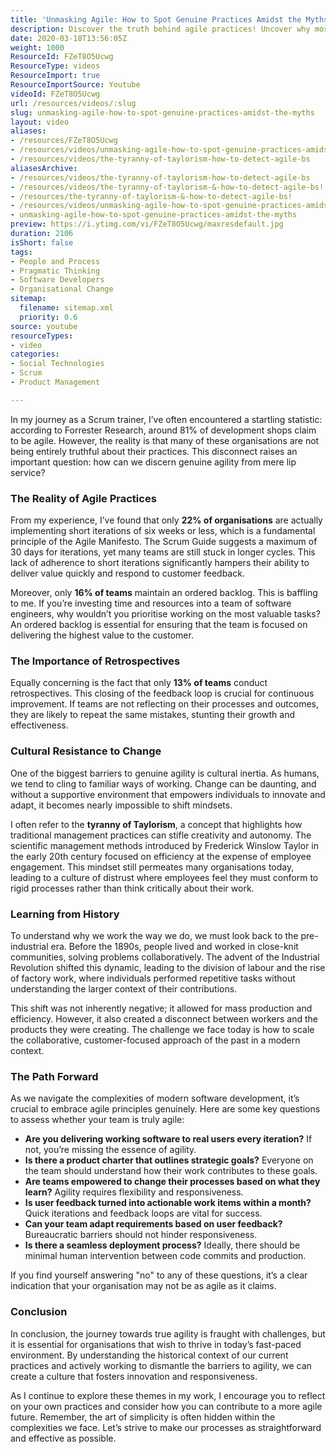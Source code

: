 ```yaml
---
title: 'Unmasking Agile: How to Spot Genuine Practices Amidst the Myths'
description: Discover the truth behind agile practices! Uncover why most teams struggle with genuine agility and learn how to foster a culture of innovation and responsiveness.
date: 2020-03-18T13:56:05Z
weight: 1000
ResourceId: FZeT8O5Ucwg
ResourceType: videos
ResourceImport: true
ResourceImportSource: Youtube
videoId: FZeT8O5Ucwg
url: /resources/videos/:slug
slug: unmasking-agile-how-to-spot-genuine-practices-amidst-the-myths
layout: video
aliases:
- /resources/FZeT8O5Ucwg
- /resources/videos/unmasking-agile-how-to-spot-genuine-practices-amidst-the-myths
- /resources/videos/the-tyranny-of-taylorism-how-to-detect-agile-bs
aliasesArchive:
- /resources/videos/the-tyranny-of-taylorism-how-to-detect-agile-bs
- /resources/videos/the-tyranny-of-taylorism-&-how-to-detect-agile-bs!
- /resources/the-tyranny-of-taylorism-&-how-to-detect-agile-bs!
- /resources/videos/unmasking-agile-how-to-spot-genuine-practices-amidst-the-myths
- unmasking-agile-how-to-spot-genuine-practices-amidst-the-myths
preview: https://i.ytimg.com/vi/FZeT8O5Ucwg/maxresdefault.jpg
duration: 2106
isShort: false
tags:
- People and Process
- Pragmatic Thinking
- Software Developers
- Organisational Change
sitemap:
  filename: sitemap.xml
  priority: 0.6
source: youtube
resourceTypes:
- video
categories:
- Social Technologies
- Scrum
- Product Management

---
```

In my journey as a Scrum trainer, I’ve often encountered a startling statistic: according to Forrester Research, around 81% of development shops claim to be agile. However, the reality is that many of these organisations are not being entirely truthful about their practices. This disconnect raises an important question: how can we discern genuine agility from mere lip service? 

### The Reality of Agile Practices

From my experience, I’ve found that only **22% of organisations** are actually implementing short iterations of six weeks or less, which is a fundamental principle of the Agile Manifesto. The Scrum Guide suggests a maximum of 30 days for iterations, yet many teams are still stuck in longer cycles. This lack of adherence to short iterations significantly hampers their ability to deliver value quickly and respond to customer feedback.

Moreover, only **16% of teams** maintain an ordered backlog. This is baffling to me. If you’re investing time and resources into a team of software engineers, why wouldn’t you prioritise working on the most valuable tasks? An ordered backlog is essential for ensuring that the team is focused on delivering the highest value to the customer.

### The Importance of Retrospectives

Equally concerning is the fact that only **13% of teams** conduct retrospectives. This closing of the feedback loop is crucial for continuous improvement. If teams are not reflecting on their processes and outcomes, they are likely to repeat the same mistakes, stunting their growth and effectiveness.

### Cultural Resistance to Change

One of the biggest barriers to genuine agility is cultural inertia. As humans, we tend to cling to familiar ways of working. Change can be daunting, and without a supportive environment that empowers individuals to innovate and adapt, it becomes nearly impossible to shift mindsets. 

I often refer to the **tyranny of Taylorism**, a concept that highlights how traditional management practices can stifle creativity and autonomy. The scientific management methods introduced by Frederick Winslow Taylor in the early 20th century focused on efficiency at the expense of employee engagement. This mindset still permeates many organisations today, leading to a culture of distrust where employees feel they must conform to rigid processes rather than think critically about their work.

### Learning from History

To understand why we work the way we do, we must look back to the pre-industrial era. Before the 1890s, people lived and worked in close-knit communities, solving problems collaboratively. The advent of the Industrial Revolution shifted this dynamic, leading to the division of labour and the rise of factory work, where individuals performed repetitive tasks without understanding the larger context of their contributions.

This shift was not inherently negative; it allowed for mass production and efficiency. However, it also created a disconnect between workers and the products they were creating. The challenge we face today is how to scale the collaborative, customer-focused approach of the past in a modern context.

### The Path Forward

As we navigate the complexities of modern software development, it’s crucial to embrace agile principles genuinely. Here are some key questions to assess whether your team is truly agile:

- **Are you delivering working software to real users every iteration?** If not, you’re missing the essence of agility.
- **Is there a product charter that outlines strategic goals?** Everyone on the team should understand how their work contributes to these goals.
- **Are teams empowered to change their processes based on what they learn?** Agility requires flexibility and responsiveness.
- **Is user feedback turned into actionable work items within a month?** Quick iterations and feedback loops are vital for success.
- **Can your team adapt requirements based on user feedback?** Bureaucratic barriers should not hinder responsiveness.
- **Is there a seamless deployment process?** Ideally, there should be minimal human intervention between code commits and production.

If you find yourself answering "no" to any of these questions, it’s a clear indication that your organisation may not be as agile as it claims.

### Conclusion

In conclusion, the journey towards true agility is fraught with challenges, but it is essential for organisations that wish to thrive in today’s fast-paced environment. By understanding the historical context of our current practices and actively working to dismantle the barriers to agility, we can create a culture that fosters innovation and responsiveness. 

As I continue to explore these themes in my work, I encourage you to reflect on your own practices and consider how you can contribute to a more agile future. Remember, the art of simplicity is often hidden within the complexities we face. Let’s strive to make our processes as straightforward and effective as possible.
